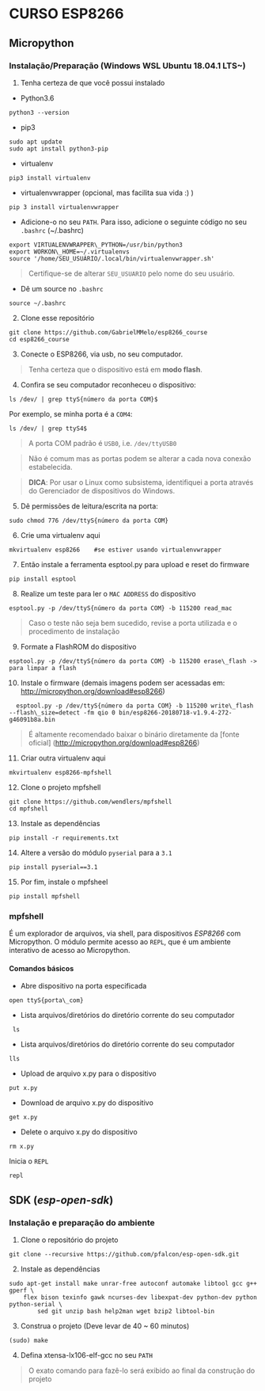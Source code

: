 # CURSO ESP8266

## Micropython

### Instalação/Preparação (Windows WSL Ubuntu 18.04.1 LTS~)
  
1.  Tenha certeza de que você possui instalado
- Python3.6
```
python3 --version
```

- pip3 
```
sudo apt update
sudo apt install python3-pip
```

- virtualenv
```
pip3 install virtualenv
```

- virtualenvwrapper (opcional, mas facilita sua vida :) )
```
pip 3 install virtualenvwrapper
```

- Adicione-o no seu `PATH`. Para isso, adicione o seguinte código no seu `.bashrc` (~/.bashrc)

```
export VIRTUALENVWRAPPER\_PYTHON=/usr/bin/python3
export WORKON\_HOME=~/.virtualenvs
source '/home/SEU_USUÁRIO/.local/bin/virtualenvwrapper.sh'
```

> Certifique-se de alterar `SEU_USUARIO` pelo nome do seu usuário.

- Dê um source no `.bashrc`

```
source ~/.bashrc
```


2.  Clone esse repositório

```
git clone https://github.com/GabrielMMelo/esp8266_course
cd esp8266_course
```

3.  Conecte o ESP8266, via usb, no seu computador.

 > Tenha certeza que o dispositivo está em **modo flash**.

4.  Confira se seu computador reconheceu o dispositivo:
  
```
ls /dev/ | grep ttyS{número da porta COM}$
```

Por exemplo, se minha porta é a `COM4`:

```
ls /dev/ | grep ttyS4$
```

>  A porta COM padrão é `USB0`, i.e. `/dev/ttyUSB0`

> Não é comum mas as portas podem se alterar a cada nova conexão estabelecida.

> **DICA**: Por usar o Linux como subsistema, identifiquei a porta através do Gerenciador de dispositivos do Windows.

5.  Dê permissões de leitura/escrita na porta:

```
sudo chmod 776 /dev/ttyS{número da porta COM}
```

6.  Crie uma virtualenv aqui 
```
mkvirtualenv esp8266    #se estiver usando virtualenvwrapper
```

7.  Então instale a ferramenta esptool.py para upload e reset do firmware

```
pip install esptool
```

8.  Realize um teste para ler o `MAC ADDRESS` do dispositivo

```
esptool.py -p /dev/ttyS{número da porta COM} -b 115200 read_mac
```

> Caso o teste não seja bem sucedido, revise a porta utilizada e o procedimento de instalação

9.  Formate a FlashROM do dispositivo

```
esptool.py -p /dev/ttyS{número da porta COM} -b 115200 erase\_flash -> para limpar a flash
```

10. Instale o firmware (demais imagens podem ser acessadas em: http://micropython.org/download#esp8266)
  
```
  esptool.py -p /dev/ttyS{número da porta COM} -b 115200 write\_flash --flash\_size=detect -fm qio 0 bin/esp8266-20180718-v1.9.4-272-g46091b8a.bin
```

> É altamente recomendado baixar o binário diretamente da [fonte oficial] (http://micropython.org/download#esp8266)

11.  Criar outra virtualenv aqui

```
mkvirtualenv esp8266-mpfshell
```

12. Clone o projeto mpfshell

```
git clone https://github.com/wendlers/mpfshell 
cd mpfshell
```

13. Instale as dependências

```
pip install -r requirements.txt
```

14. Altere a versão do módulo `pyserial` para a `3.1`

```
pip install pyserial==3.1
```

15. Por fim, instale o mpfsheel

```
pip install mpfshell
```

### mpfshell
  
  É um explorador de arquivos, via shell, para dispositivos _ESP8266_ com Micropython. O módulo permite acesso ao `REPL`, que é um ambiente interativo de acesso ao Micropython.

#### Comandos básicos

- Abre dispositivo na porta especificada

```
open ttyS{porta\_com}
```
  
- Lista arquivos/diretórios do diretório corrente do seu computador

```
 ls
```

- Lista arquivos/diretórios do diretório corrente do seu computador

```
lls
```

- Upload de arquivo x.py para o dispositivo

```
put x.py
```

- Download de arquivo x.py do dispositivo

```
get x.py
```

- Delete o arquivo x.py do dispositivo

```
rm x.py
```

Inicia o `REPL`

```
repl
```

## SDK (_esp-open-sdk_)
### Instalação e preparação do ambiente
1. Clone o repositório do projeto
```
git clone --recursive https://github.com/pfalcon/esp-open-sdk.git
```

2. Instale as dependências

```
sudo apt-get install make unrar-free autoconf automake libtool gcc g++ gperf \
    flex bison texinfo gawk ncurses-dev libexpat-dev python-dev python python-serial \
        sed git unzip bash help2man wget bzip2 libtool-bin
```

3. Construa o projeto (Deve levar de 40 ~ 60 minutos)

```
(sudo) make 
```

4. Defina xtensa-lx106-elf-gcc no seu `PATH`

> O exato comando para fazê-lo será exibido ao final da construção do projeto
